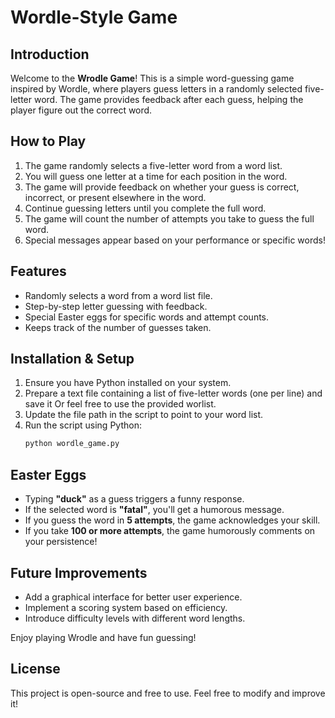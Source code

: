 # Wordle-Style Game

## Introduction
Welcome to the **Wrodle Game**! This is a simple word-guessing game inspired by Wordle, where players guess letters in a randomly selected five-letter word. The game provides feedback after each guess, helping the player figure out the correct word.

## How to Play
1. The game randomly selects a five-letter word from a word list.
2. You will guess one letter at a time for each position in the word.
3. The game will provide feedback on whether your guess is correct, incorrect, or present elsewhere in the word.
4. Continue guessing letters until you complete the full word.
5. The game will count the number of attempts you take to guess the full word.
6. Special messages appear based on your performance or specific words!

## Features
- Randomly selects a word from a word list file.
- Step-by-step letter guessing with feedback.
- Special Easter eggs for specific words and attempt counts.
- Keeps track of the number of guesses taken.

## Installation & Setup
1. Ensure you have Python installed on your system.
2. Prepare a text file containing a list of five-letter words (one per line) and save it Or feel free to use the provided worlist.
3. Update the file path in the script to point to your word list.
4. Run the script using Python:
   ```sh
   python wordle_game.py
   ```

## Easter Eggs
- Typing **"duck"** as a guess triggers a funny response.
- If the selected word is **"fatal"**, you'll get a humorous message.
- If you guess the word in **5 attempts**, the game acknowledges your skill.
- If you take **100 or more attempts**, the game humorously comments on your persistence!

## Future Improvements
- Add a graphical interface for better user experience.
- Implement a scoring system based on efficiency.
- Introduce difficulty levels with different word lengths.

Enjoy playing Wrodle and have fun guessing!

## License
This project is open-source and free to use. Feel free to modify and improve it!

